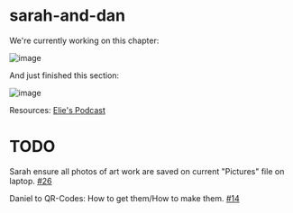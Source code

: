 # sarah-and-dan

We're currently working on this chapter:

![image](https://github.com/user-attachments/assets/8f6522f2-aaf9-40a3-963f-05d6d9c064ed)


And just finished this section:

![image](https://github.com/user-attachments/assets/e7e7c86f-1fe1-4d58-be9b-59dc14a7b146)


Resources:
[Elie's Podcast](https://music.youtube.com/playlist?list=PLEmN937yN2KaPx569bd4i6AOuJR3Uovxs&si=wHbfTo_KFuqT8IP6)


# TODO

Sarah ensure all photos of art work are saved on current "Pictures" file on laptop.  [#26](https://github.com/pflagerd/sarah-and-dan/issues/26)

Daniel to QR-Codes: How to get them/How to make them. [#14](https://github.com/pflagerd/sarah-and-dan/issues/14)
